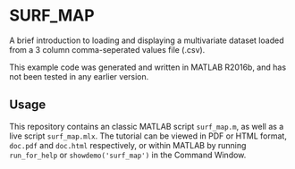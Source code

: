 # SURF_MAP

A brief introduction to loading and displaying a multivariate dataset loaded
from a 3 column comma-seperated values file (.csv).

This example code was generated and written in MATLAB R2016b, and has not been
tested in any earlier version.

## Usage

This repository contains an classic MATLAB script `surf_map.m`, as well as a 
live script `surf_map.mlx`. The tutorial can be viewed in PDF or HTML format, 
`doc.pdf` and `doc.html` respectively, or within MATLAB by running `run_for_help`
or `showdemo('surf_map')` in the Command Window.